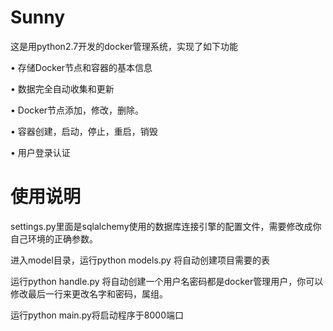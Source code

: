 
# Sunny
这是用python2.7开发的docker管理系统，实现了如下功能

• 存储Docker节点和容器的基本信息

• 数据完全自动收集和更新

• Docker节点添加，修改，删除。

• 容器创建，启动，停止，重启，销毁
 
• 用户登录认证


# 使用说明

settings.py里面是sqlalchemy使用的数据库连接引擎的配置文件，需要修改成你自己环境的正确参数。

进入model目录，运行python models.py 将自动创建项目需要的表

运行python handle.py 将自动创建一个用户名密码都是docker管理用户，你可以修改最后一行来更改名字和密码，属组。

运行python main.py将启动程序于8000端口  


